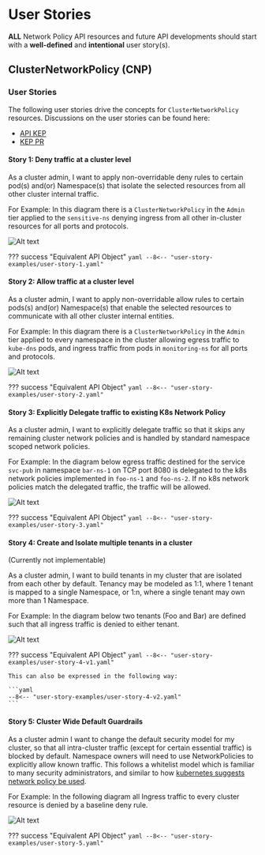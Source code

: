 # User Stories

**ALL** Network Policy API resources and future API developments should start with
a **well-defined** and **intentional** user story(s).

## ClusterNetworkPolicy (CNP)

### User Stories

The following user stories drive the concepts for `ClusterNetworkPolicy`
resources. Discussions on the user stories can be found here:

* [API KEP](https://github.com/kubernetes/enhancements/tree/master/keps/sig-network/2091-admin-network-policy)
* [KEP PR](https://github.com/kubernetes/enhancements/pull/2522)


#### Story 1: Deny traffic at a cluster level

As a cluster admin, I want to apply non-overridable deny rules
to certain pod(s) and(or) Namespace(s) that isolate the selected
resources from all other cluster internal traffic.

For Example: In this diagram there is a `ClusterNetworkPolicy` in the `Admin`
tier applied to the `sensitive-ns` denying ingress from all other in-cluster
resources for all ports and protocols.

![Alt text](./images/explicit_deny.png?raw=true "Explicit Deny")

??? success "Equivalent API Object"
    ```yaml
    --8<-- "user-story-examples/user-story-1.yaml"
    ```

#### Story 2: Allow traffic at a cluster level

As a cluster admin, I want to apply non-overridable allow rules to
certain pods(s) and(or) Namespace(s) that enable the selected resources
to communicate with all other cluster internal entities.

For Example: In this diagram there is a `ClusterNetworkPolicy` in the `Admin`
tier applied to every namespace in the cluster allowing egress traffic to
`kube-dns` pods, and ingress traffic from pods in `monitoring-ns` for all ports
and protocols.

![Alt text](./images/explicit_allow.png?raw=true "Explicit Allow")

??? success "Equivalent API Object"
    ```yaml
    --8<-- "user-story-examples/user-story-2.yaml"
    ```

#### Story 3: Explicitly Delegate traffic to existing K8s Network Policy

As a cluster admin, I want to explicitly delegate traffic so that it
skips any remaining cluster network policies and is handled by standard
namespace scoped network policies.

For Example: In the diagram below egress traffic destined for the service
`svc-pub` in namespace `bar-ns-1` on TCP port 8080 is delegated to the k8s
network policies implemented in `foo-ns-1` and `foo-ns-2`. If no k8s network
policies match the delegated traffic, the traffic will be allowed.

![Alt text](./images/delegation.png?raw=true "Delegate")

??? success "Equivalent API Object"
    ```yaml
    --8<-- "user-story-examples/user-story-3.yaml"
    ```

#### Story 4: Create and Isolate multiple tenants in a cluster

(Currently not implementable)

As a cluster admin, I want to build tenants in my cluster that are isolated from
each other by default. Tenancy may be modeled as 1:1, where 1 tenant is mapped
to a single Namespace, or 1:n, where a single tenant may own more than 1 Namespace.

For Example: In the diagram below two tenants (Foo and Bar) are defined such that
all ingress traffic is denied to either tenant.

![Alt text](./images/tenants.png?raw=true "Tenants")

??? success "Equivalent API Object"
    ```yaml
    --8<-- "user-story-examples/user-story-4-v1.yaml"
    ```

    This can also be expressed in the following way:

    ```yaml
    --8<-- "user-story-examples/user-story-4-v2.yaml"
    ```

#### Story 5: Cluster Wide Default Guardrails

As a cluster admin I want to change the default security model for my cluster,
so that all intra-cluster traffic (except for certain essential traffic) is
blocked by default. Namespace owners will need to use NetworkPolicies to
explicitly allow known traffic. This follows a whitelist model which is
familiar to many security administrators, and similar
to how [kubernetes suggests network policy be used][k8s-default-policies].

For Example: In the following diagram all Ingress traffic to every cluster
resource is denied by a baseline deny rule.

![Alt text](./images/baseline.png?raw=true "Default Rules")

??? success "Equivalent API Object"
    ```yaml
    --8<-- "user-story-examples/user-story-5.yaml"
    ```

[k8s-default-policies]: https://kubernetes.io/docs/concepts/services-networking/network-policies/#default-policies
